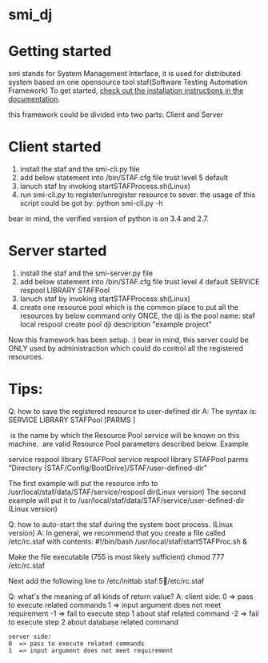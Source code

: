 # smi_dj
Getting started
===============

smi stands for System Management Interface, it is used for distributed system based on
one opensource tool staf(Software Testing Automation Framework) To get started, [check out the installation
instructions in the
documentation](http://staf.sourceforge.net/).

this framework could be divided into two parts: Client and Server

Client started
===============

1. install the staf and the smi-cli.py file
2. add below statement into <STAFDIR>/bin/STAF.cfg file
  trust level 5 default
3. lanuch staf by invoking startSTAFProcess.sh(Linux)
4. run smi-cli.py to register/unregister resource to sever. the usage of this script could be got by:
  python smi-cli.py -h

bear in mind, the verified version of python is  on 3.4 and 2.7.


Server started
===============
1. install the staf and the smi-server.py file
2. add below statement into <STAFDIR>/bin/STAF.cfg file
  trust level 4 default
  SERVICE respool LIBRARY STAFPool
3. lanuch staf by invoking startSTAFProcess.sh(Linux)
4. create one resource pool which is the common place to put all the resources by below command only ONCE,
  the dji is the pool name:
  staf local respool create pool dji description "example project" 

Now this framework has been setup. :) bear in mind, this server could be ONLY used by administraction which could do control all the registered resources.

Tips:
================
Q: how to save the registered resource to user-defined dir
A:  The syntax is:
SERVICE <Name> LIBRARY STAFPool [PARMS <Parameters>]

<Name> is the name by which the Resource Pool service will be known on this machine.
<Parameters> are valid Resource Pool parameters described below.
Example

service respool library STAFPool
service respool library STAFPool parms "Directory {STAF/Config/BootDrive}/STAF/user-defined-dir"

The first example will put the resource info to /usr/local/staf/data/STAF/service/respool dir(Linux version)
The second example will put it to /usr/local/staf/data/STAF/service/user-defined-dir (Linux version)

Q: how to auto-start the staf during the system boot process.  (Linux version)
A: In general, we recommend that you create a file called /etc/rc.staf with contents:
    #!/bin/bash
    /usr/local/staf/startSTAFProc.sh &

Make the file executable (755 is most likely sufficient)
    chmod 777 /etc/rc.staf

Next add the following line to /etc/inittab
    staf:5:boot:/etc/rc.staf

Q: what's the meaning of all kinds of return value?
A:
    client side:
    0  => pass to execute related commands
    1  => input argument does not meet requirement
    -1 => fail to execute step 1 about staf related command
    -2 => fail to execute step 2 about database related command

    server side:
    0  => pass to execute related commands
    1  => input argument does not meet requirement

